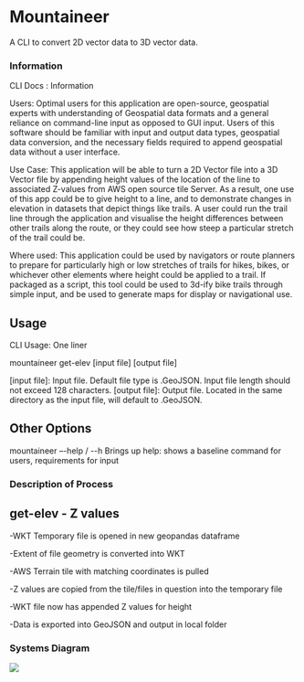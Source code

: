 # Mountaineer
A CLI to convert 2D vector data to 3D vector data.  

### Information
CLI Docs : Information

Users: Optimal users for this application are open-source, geospatial experts with understanding of Geospatial data formats and a general reliance on command-line input as opposed to GUI input. Users of this software should be familiar with input and output data types, geospatial data conversion, and the necessary fields required to append geospatial data without a user interface. 

Use Case: This application will be able to turn a 2D Vector file into a 3D Vector file by appending height values of the location of the line to associated Z-values from AWS open source tile Server. As a result, one use of this app could be to give height to a line, and to demonstrate changes in elevation in datasets that depict things like trails. A user could run the trail line through the application and visualise the height differences between other trails along the route, or they could see how steep a particular stretch of the trail could be. 

Where used: This application could be used by navigators or route planners to prepare for particularly high or low stretches of trails for hikes, bikes, or whichever other elements where height could be applied to a trail. If packaged as a script, this tool could be used to 3d-ify bike trails through simple input, and be used to generate maps for display or navigational use.


## Usage
CLI Usage: One liner

mountaineer get-elev [input file] [output file]

[input file]: Input file. Default file type is .GeoJSON. Input file length should not exceed 128 characters. 
[output file]: Output file. Located in the same directory as the input file, will default to .GeoJSON.

## Other Options

mountaineer –-help / --h
	Brings up help: shows a baseline command for users, requirements for input

### Description of Process

## get-elev - Z values

-WKT Temporary file is opened in new geopandas dataframe

-Extent of file geometry is converted into WKT 

-AWS Terrain tile with matching coordinates is pulled

-Z values are copied from the tile/files in question into the temporary file

-WKT file now has appended Z values for height

-Data is exported into GeoJSON and output in local folder

### Systems Diagram
[![](https://mermaid.ink/img/pako:eNptkcFqwzAMhl9F6LpmD-BDoTQlDAqDtdtg5CJiZfOW2J0tF0rpu09Zk0DZdLHx96Hfls_YBMtoMPF3Zt9w6eg9Ul970HpOHIvl8m69fTDwlH2CTcdHqFiuXM9nvA7-yFFAgvLwmYK_carSwDaQBeehJKFWQ_jGWL3uzNAa9hwjqbZ3HaeromwOmrAMGCJLjp7tkKsYKMG9uPZP9spaeCteqMtTz6qcWz5mOeT_r65OMYxhllqNHczfNZ2S8DisqXCBPceenNWxngdWo3ywvhaNbi3Frxprf1EvHywJb6yTENG01CVeIGUJu5Nv0EjMPEnjv4zW5QcveYk2)](https://mermaid.live/edit#pako:eNptkcFqwzAMhl9F6LpmD-BDoTQlDAqDtdtg5CJiZfOW2J0tF0rpu09Zk0DZdLHx96Hfls_YBMtoMPF3Zt9w6eg9Ul970HpOHIvl8m69fTDwlH2CTcdHqFiuXM9nvA7-yFFAgvLwmYK_carSwDaQBeehJKFWQ_jGWL3uzNAa9hwjqbZ3HaeromwOmrAMGCJLjp7tkKsYKMG9uPZP9spaeCteqMtTz6qcWz5mOeT_r65OMYxhllqNHczfNZ2S8DisqXCBPceenNWxngdWo3ywvhaNbi3Frxprf1EvHywJb6yTENG01CVeIGUJu5Nv0EjMPEnjv4zW5QcveYk2)
